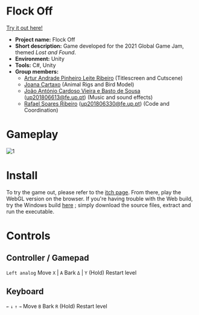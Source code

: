 # Flock Off

[Try it out here!](https://rafael-ribeiro1510.itch.io/flock-off)

- **Project name:** Flock Off
- **Short description:** Game developed for the 2021 Global Game Jam, themed *Lost and Found*.
- **Environment:** Unity
- **Tools:** C#, Unity
- **Group members:**
    - [Artur Andrade Pinheiro Leite Ribeiro](https://www.instagram.com/art.ururu/) (Titlescreen and Cutscene)
    - [Joana Cartaxo](https://drive.google.com/drive/folders/1C0p0m9nK6vyIy4U9CDADylPmo8-qqvkw) (Animal Rigs and Bird Model)
    - [João António Cardoso Vieira e Basto de Sousa](https://github.com/JoaoASousa) ([up201806613@fe.up.pt](up201806613@fe.up.pt)) (Music and sound effects)
    - [Rafael Soares Ribeiro](https://github.com/up201806330) ([up201806330@fe.up.pt](mailto:up201806330@fe.up.pt)) (Code and Coordination)
    
# Gameplay
![1](gameplay.gif)
    
# Install
To try the game out, please refer to the [itch page](https://rafael-ribeiro1510.itch.io/flock-off). From there, play the WebGL version on the browser.
If you're having trouble with the Web build, try the Windows build [here](https://globalgamejam.org/2021/games/flock-7) ; simply download the source files, extract and run the executable.

# Controls

## Controller / Gamepad
`Left analog` Move
`X` | `A` Bark
`Δ` | `Y` (Hold) Restart level

## Keyboard
`←` `↓` `↑` `→` Move
`B` Bark
`R` (Hold) Restart level
